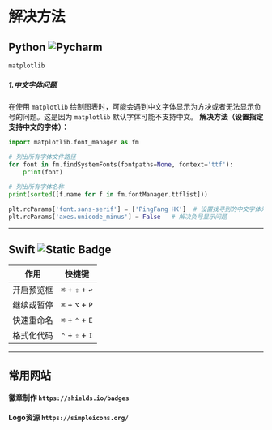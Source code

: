 # 解决方法

## Python ![Pycharm](https://img.shields.io/badge/Pycharm-97D587?style=flat&logo=pycharm&logoColor=black&labelColor=dad7cd)

`matplotlib`

##### 1.中文字体问题

在使用 `matplotlib` 绘制图表时，可能会遇到中文字体显示为方块或者无法显示负号的问题。这是因为 `matplotlib` 默认字体可能不支持中文。
**解决方法（设置指定支持中文的字体）：**

```python
import matplotlib.font_manager as fm

# 列出所有字体文件路径
for font in fm.findSystemFonts(fontpaths=None, fontext='ttf'):
    print(font)
    
# 列出所有字体名称
print(sorted([f.name for f in fm.fontManager.ttflist]))

plt.rcParams['font.sans-serif'] = ['PingFang HK']  # 设置找寻到的中文字体为
plt.rcParams['axes.unicode_minus'] = False   # 解决负号显示问题
```

---

## Swift ![Static Badge](https://img.shields.io/badge/Xcode-7F3AD1?style=flat&logo=xcode&logoColor=black&labelColor=147EFB)
| 作用         | 快捷键                             |
| ------------- | --------------------------------- |
| 开启预览框      | `⌘` + `⇧` + `↩︎`                      |
| 继续或暂停      | `⌘` + `⌥` + `P`                      |
| 快速重命名      | `⌘` + `⌃` + `E`                      |
| 格式化代码      | `⌃` + `⇧` + `I`                      |


---

## 常用网站

#### 徽章制作 ```https://shields.io/badges```

#### Logo资源 `https://simpleicons.org/`
